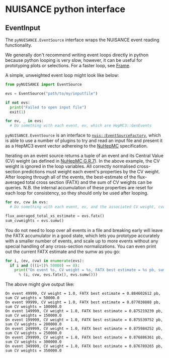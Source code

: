 # NUISANCE python interface

## EventInput

The `pyNUISANCE.EventSource` interface wraps the NUISANCE event reading functionality.

We generally don't recommend writing event loops directly in python because python looping is very slow, however, it can be useful for prototyping plots or selections. For a faster loop, see [Frame](#frame).

A simple, unweighted event loop might look like below:

```python
from pyNUISANCE import EventSource

evs = EventSource("path/to/my/inputfile")

if not evs:
  print("Failed to open input file")
  exit(1)

for ev, _ in evs:
  # Do something with each event, ev, which are HepMC3::GenEvents
```

`pyNUISANCE.EventSource` is an interface to [`nuis::EventSourceFactory`](../eventinput/EventSourceFactory.h), which is able to use a number of plugins to try and read an input file and present it as a HepMC3 event vector adhereing to the [NuHepMC](https://github.com/NuHepMC/Spec) specification.

Iterating on an event source returns a tuple of an event and its Central Value (CV) weight (as defined in [NuHepMC G.R.7](https://github.com/NuHepMC/Spec?tab=readme-ov-file#gr7-event-weights)). In the above example, the CV weight is ignored in the loop variables. All correctly normalised cross-section predictions must weight each event's properties by the CV weight. After looping through all of the events, the best-estimate of the flux-averaged total cross section (FATX) and the sum of CV weights can be queries. N.B. the internal accumulation of these properties are reset for each loop for consistency, so they should only be used after looping.

```python
for ev, cvw in evs:
  # Do something with each event, ev, and the associated CV weight, cvw

flux_averaged_total_xs_estimate = evs.fatx()
sum_cvweights = evs.sumw()
```

You do not need to loop over all events in a file and breaking early will leave the FATX accumulator in a good state, which lets you prototype accurately with a smaller number of events, and scale up to more events without any special handling of any cross-section normalizations. You can even print out the current FATX estimate and the sumw as you go:

```python
for i, (ev, cvw) in enumerate(evs):
  if i and (((i+1)% 50000) == 0):
    print("On event %s, CV weight = %s, FATX best estimate = %s pb, sum CV weights = %s " \
      % (i, cvw, evs.fatx(), evs.sumw()))
```

The above might give output like:

```
On event 49999, CV weight = 1.0, FATX best estimate = 0.884602612 pb, sum CV weights = 50000.0 
On event 99999, CV weight = 1.0, FATX best estimate = 0.877038888 pb, sum CV weights = 100000.0 
On event 149999, CV weight = 1.0, FATX best estimate = 0.875219239 pb, sum CV weights = 150000.0 
On event 199999, CV weight = 1.0, FATX best estimate = 0.875539752 pb, sum CV weights = 200000.0 
On event 249999, CV weight = 1.0, FATX best estimate = 0.875984252 pb, sum CV weights = 250000.0 
On event 299999, CV weight = 1.0, FATX best estimate = 0.876886361 pb, sum CV weights = 300000.0 
On event 349999, CV weight = 1.0, FATX best estimate = 0.876789265 pb, sum CV weights = 350000.0
```
